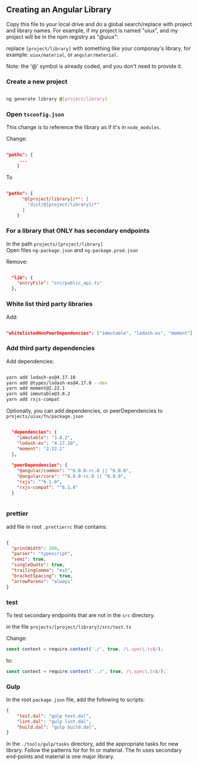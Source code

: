 ## Creating an Angular Library

Copy this file to your local drive and do a global search/replace with project and library names. For example, 
if my project is named "uiux", and my project will be in the npm registry as "@uiux":

replace `[project/library]` with something like your componay's library, for example: `uiux/material`, or `angular/material`.

Note: the '@' symbol is already coded, and you don't need to provide it.


### Create a new project

```bash

ng generate library @[project/library]
```

### Open `tsconfig.json`

This change is to reference the library as if it's in `node_modules`.  

Change:

```json

"paths": {
     ...
    }
```
    
 To
 
 
```json

"paths": {
      "@[project/library]/*": [
        "dist/@[project/library]/*"
      ]
    }
```

### For a library that ONLY has secondary endpoints

In the path `projects/[project/library]`  
Open files `ng-package.json` and `ng-package.prod.json`

Remove:

```json

  "lib": {
    "entryFile": "src/public_api.ts"
  },
```

### White list third party libraries
Add:

```json

"whitelistedNonPeerDependencies": ["immutable", "lodash-es", "moment"]

```

### Add third party dependencies
Add dependencies:

```bash

yarn add lodash-es@4.17.10
yarn add @types/lodash-es@4.17.0 --dev
yarn add moment@2.22.1
yarn add immutable@3.8.2
yarn add rxjs-compat

```

Optionally, you can add dependencies, or peerDependencies to `projects/uiux/fn/package.json`

```json

  "dependencies": {
    "immutable": "3.8.2",
    "lodash-es": "4.17.10",
    "moment": "2.22.1"
  },
  
  "peerDependencies": {
    "@angular/common": "^6.0.0-rc.0 || ^6.0.0",
    "@angular/core": "^6.0.0-rc.0 || ^6.0.0",
    "rxjs": "^6.1.0",
    "rxjs-compat": "^6.1.0"
  }
  
  ```
  
### prettier  
add file in root `.prettierrc` that contains:

```json

{
  "printWidth": 100,
  "parser": "typescript",
  "semi": true,
  "singleQuote": true,
  "trailingComma": "es5",
  "bracketSpacing": true,
  "arrowParens": "always"
}

```

### test

To test secondary endpoints that are not in the `src` directory.

in the file `projects/[project/library]/src/test.ts`

Change:

```typescript
const context = require.context('./', true, /\.spec\.ts$/);
```

to:

```typescript
const context = require.context('../', true, /\.spec\.ts$/);`
```

### Gulp

In the root `package.json` file, add the following to scripts:

```json
{
    "test.dal": "gulp test.dal",
    "lint.dal": "gulp lint.dal",
    "build.dal": "gulp build.dal",
}   
```

In the `./tools/gulp/tasks` directory, add the appropriate tasks 
for new library. Follow the patterns for  for fn or material. The fn 
uses secondary end-points and material is one major library.

